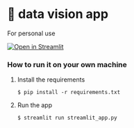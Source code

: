 # 🎈 data vision app 

For personal use

[![Open in Streamlit](https://static.streamlit.io/badges/streamlit_badge_black_white.svg)](https://web-data-vis.streamlit.app/)

### How to run it on your own machine

1. Install the requirements

   ```
   $ pip install -r requirements.txt
   ```

2. Run the app

   ```
   $ streamlit run streamlit_app.py
   ```
